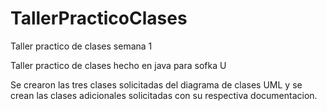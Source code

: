 # TallerPracticoClases
Taller practico de clases semana 1

Taller practico de clases hecho en java para sofka U

Se crearon las tres clases solicitadas del diagrama de clases UML y se crean las clases adicionales solicitadas con su respectiva documentacion.
